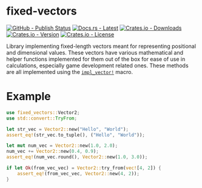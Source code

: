 # **fixed-vectors**

[![GitHub - Publish Status](https://img.shields.io/github/workflow/status/c1m50c/fixed-vectors/Publish?style=for-the-badge)](https://github.com/c1m50c/fixed-vectors/actions)
[![Docs.rs - Latest](https://img.shields.io/docsrs/fixed-vectors?style=for-the-badge)](https://docs.rs/fixed-vectors/latest/fixed_vectors/)
[![Crates.io - Downloads](https://img.shields.io/crates/d/fixed-vectors?style=for-the-badge)](https://crates.io/crates/fixed-vectors/)
[![Crates.io - Version](https://img.shields.io/crates/v/fixed-vectors?color=orange&style=for-the-badge)](https://crates.io/crates/fixed-vectors/)
[![Crates.io - License](https://img.shields.io/crates/l/fixed-vectors?style=for-the-badge)](https://crates.io/crates/fixed-vectors/)

Library implementing fixed-length vectors meant for representing positional and dimensional values. These vectors have various mathematical and helper functions implemented for them out of the box for ease of use in calculations, especially game development related ones. These methods are all implemented using the [`impl_vector!`](https://github.com/c1m50c/fixed-vectors/blob/main/src/macros/mod.rs) macro.

# Example

```rust
use fixed_vectors::Vector2;
use std::convert::TryFrom;

let str_vec = Vector2::new("Hello", "World");
assert_eq!(str_vec.to_tuple(), ("Hello", "World"));

let mut num_vec = Vector2::new(1.0, 2.0);
num_vec += Vector2::new(0.4, 0.9);
assert_eq!(num_vec.round(), Vector2::new(1.0, 3.0));

if let Ok(from_vec_vec) = Vector2::try_from(vec![4, 2]) {
    assert_eq!(from_vec_vec, Vector2::new(4, 2));
}
```